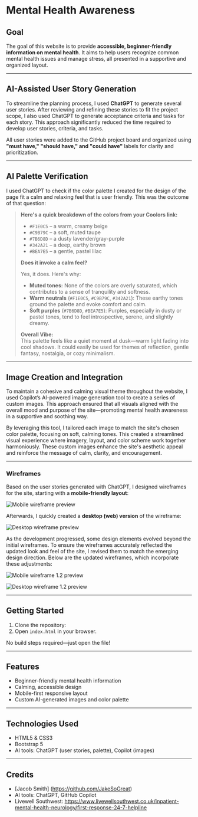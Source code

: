 # Mental Health Awareness

## Goal

The goal of this website is to provide **accessible, beginner-friendly information on mental health**. It aims to help users recognize common mental health issues and manage stress, all presented in a supportive and organized layout.

---

## AI-Assisted User Story Generation

To streamline the planning process, I used **ChatGPT** to generate several user stories. After reviewing and refining these stories to fit the project scope, I also used ChatGPT to generate acceptance criteria and tasks for each story. This approach significantly reduced the time required to develop user stories, criteria, and tasks.

All user stories were added to the GitHub project board and organized using **"must have," "should have," and "could have"** labels for clarity and prioritization.

---

## AI Palette Verification

I used ChatGPT to check if the color palette I created for the design of the page fit a calm and relaxing feel that is user friendly. This was the outcome of that question:

> **Here's a quick breakdown of the colors from your Coolors link:**
>
> - `#F1E0C5` – a warm, creamy beige  
> - `#C9B79C` – a soft, muted taupe  
> - `#7B6D8D` – a dusty lavender/gray-purple  
> - `#342A21` – a deep, earthy brown  
> - `#BEA7E5` – a gentle, pastel lilac
>
> **Does it invoke a calm feel?**
>
> Yes, it does. Here's why:
>
> - **Muted tones:** None of the colors are overly saturated, which contributes to a sense of tranquility and softness.
> - **Warm neutrals** (`#F1E0C5`, `#C9B79C`, `#342A21`): These earthy tones ground the palette and evoke comfort and calm.
> - **Soft purples** (`#7B6D8D`, `#BEA7E5`): Purples, especially in dusty or pastel tones, tend to feel introspective, serene, and slightly dreamy.
>
> **Overall Vibe:**  
> This palette feels like a quiet moment at dusk—warm light fading into cool shadows. It could easily be used for themes of reflection, gentle fantasy, nostalgia, or cozy minimalism.

---

## Image Creation and Integration

To maintain a cohesive and calming visual theme throughout the website, I used Copilot’s AI-powered image generation tool to create a series of custom images. This approach ensured that all visuals aligned with the overall mood and purpose of the site—promoting mental health awareness in a supportive and soothing way.

By leveraging this tool, I tailored each image to match the site's chosen color palette, focusing on soft, calming tones. This created a streamlined visual experience where imagery, layout, and color scheme work together harmoniously. These custom images enhance the site's aesthetic appeal and reinforce the message of calm, clarity, and encouragement.

---
### Wireframes

Based on the user stories generated with ChatGPT, I designed wireframes for the site, starting with a **mobile-friendly layout**:

![Mobile wireframe preview](assets/images/mobileversion.png)

Afterwards, I quickly created a **desktop (web) version** of the wireframe:

![Desktop wireframe preview](assets/images/webpageversion.png)

As the development progressed, some design elements evolved beyond the initial wireframes. To ensure the wireframes accurately reflected the updated look and feel of the site, I revised them to match the emerging design direction. Below are the updated wireframes, which incorporate these adjustments:

![Mobile wireframe 1.2 preview](assets/images/Mobile%20Version%201.2.png)

![Desktop wireframe 1.2 preview](assets/images/webpage%20version%201.2.png)

---

## Getting Started

1. Clone the repository:
2. Open `index.html` in your browser.

No build steps required—just open the file!

---

## Features

- Beginner-friendly mental health information
- Calming, accessible design
- Mobile-first responsive layout
- Custom AI-generated images and color palette

---

## Technologies Used

- HTML5 & CSS3
- Bootstrap 5
- AI tools: ChatGPT (user stories, palette), Copilot (images)

---

## Credits

- [Jacob Smith] (https://github.com/JakeSoGreat)
- AI tools: ChatGPT, GitHub Copilot
- Livewell Southwest: https://www.livewellsouthwest.co.uk/inpatient-mental-health-neurology/first-response-24-7-helpline
